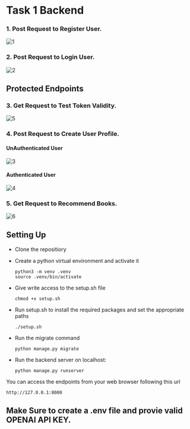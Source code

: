 # Task 1 Backend

### 1. Post Request to Register User.
![1](https://github.com/Grg-Sid/FunnelHQ-Task-Backend/assets/106266279/af4c6972-5290-44f3-a315-affc2133a3ea)

### 2. Post Request to Login User.
![2](https://github.com/Grg-Sid/FunnelHQ-Task-Backend/assets/106266279/cb4cf3b6-594b-4a4e-b3ec-21d0d4b8b36b)

## Protected Endpoints

### 3. Get Request to Test Token Validity.
![5](https://github.com/Grg-Sid/FunnelHQ-Task-Backend/assets/106266279/50ddc728-41fb-4d8c-98fa-e6205ee9bb68)

### 4. Post Request to Create User Profile.
  #### UnAuthenticated User
  ![3](https://github.com/Grg-Sid/FunnelHQ-Task-Backend/assets/106266279/42d56423-8211-45bc-9ab1-22d1fc6d005e)

  #### Authenticated User
  ![4](https://github.com/Grg-Sid/FunnelHQ-Task-Backend/assets/106266279/f835f178-d68c-4215-8dea-fdb94d5f10a4)

### 5. Get Request to Recommend Books.
![6](https://github.com/Grg-Sid/FunnelHQ-Task-Backend/assets/106266279/743e86f4-db29-4b5f-8670-46c58382f32c)
## Setting Up

- Clone the repositiory
- Create a python virtual environment and activate it
  <br>
  ```shell
  python3 -m venv .venv
  source .venv/bin/activate
  ```
- Give write access to the setup.sh file
  <br>
  ```shell
  chmod +x setup.sh
  ```
- Run setup.sh to install the required packages and set the appropriate paths
  <br>
  ```shell
  ./setup.sh
  ```

- Run the migrate command
  ```shell
  python manage.py migrate
  ```

- Run the backend server on localhost:

  ```shell
  python manage.py runserver
  ```

You can access the endpoints from your web browser following this url

```url
http://127.0.0.1:8000
```

## Make Sure to create a .env file and provie valid OPENAI API KEY.
